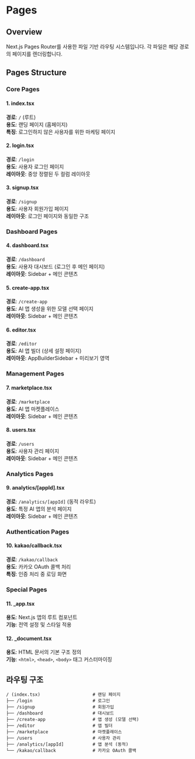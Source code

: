 # Pages

## Overview
Next.js Pages Router를 사용한 파일 기반 라우팅 시스템입니다. 각 파일은 해당 경로의 페이지를 렌더링합니다.

## Pages Structure

### Core Pages

#### 1. index.tsx
**경로**: `/` (루트)  
**용도**: 랜딩 페이지 (홈페이지)  
**특징**: 로그인하지 않은 사용자를 위한 마케팅 페이지


#### 2. login.tsx
**경로**: `/login`  
**용도**: 사용자 로그인 페이지  
**레이아웃**: 중앙 정렬된 두 컬럼 레이아웃


#### 3. signup.tsx
**경로**: `/signup`  
**용도**: 사용자 회원가입 페이지  
**레이아웃**: 로그인 페이지와 동일한 구조


### Dashboard Pages

#### 4. dashboard.tsx
**경로**: `/dashboard`  
**용도**: 사용자 대시보드 (로그인 후 메인 페이지)  
**레이아웃**: Sidebar + 메인 콘텐츠


#### 5. create-app.tsx
**경로**: `/create-app`  
**용도**: AI 앱 생성을 위한 모델 선택 페이지  
**레이아웃**: Sidebar + 메인 콘텐츠


#### 6. editor.tsx
**경로**: `/editor`  
**용도**: AI 앱 빌더 (상세 설정 페이지)  
**레이아웃**: AppBuilderSidebar + 미리보기 영역


### Management Pages

#### 7. marketplace.tsx
**경로**: `/marketplace`  
**용도**: AI 앱 마켓플레이스  
**레이아웃**: Sidebar + 메인 콘텐츠


#### 8. users.tsx
**경로**: `/users`  
**용도**: 사용자 관리 페이지  
**레이아웃**: Sidebar + 메인 콘텐츠


### Analytics Pages

#### 9. analytics/[appId].tsx
**경로**: `/analytics/[appId]` (동적 라우트)  
**용도**: 특정 AI 앱의 분석 페이지  
**레이아웃**: Sidebar + 메인 콘텐츠


### Authentication Pages

#### 10. kakao/callback.tsx
**경로**: `/kakao/callback`  
**용도**: 카카오 OAuth 콜백 처리  
**특징**: 인증 처리 중 로딩 화면


### Special Pages

#### 11. _app.tsx
**용도**: Next.js 앱의 루트 컴포넌트  
**기능**: 전역 설정 및 스타일 적용


#### 12. _document.tsx
**용도**: HTML 문서의 기본 구조 정의  
**기능**: `<html>`, `<head>`, `<body>` 태그 커스터마이징


## 라우팅 구조

```
/ (index.tsx)                    # 랜딩 페이지
├── /login                       # 로그인
├── /signup                      # 회원가입
├── /dashboard                   # 대시보드
├── /create-app                  # 앱 생성 (모델 선택)
├── /editor                      # 앱 빌더
├── /marketplace                 # 마켓플레이스
├── /users                       # 사용자 관리
├── /analytics/[appId]           # 앱 분석 (동적)
└── /kakao/callback              # 카카오 OAuth 콜백
```
